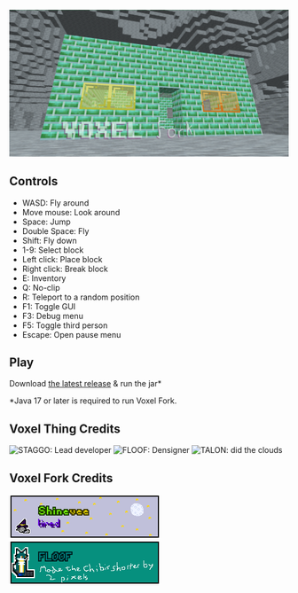 ![VOXEL FORK](doc/logo.png)

## Controls
- WASD: Fly around
- Move mouse: Look around
- Space: Jump
- Double Space: Fly
- Shift: Fly down
- 1-9: Select block
- Left click: Place block
- Right click: Break block
- E: Inventory
- Q: No-clip
- R: Teleport to a random position
- F1: Toggle GUI
- F3: Debug menu
- F5: Toggle third person
- Escape: Open pause menu

## Play
Download [the latest release](https://github.com/shinevee/VoxelFork/releases/latest) & run the jar*

*Java 17 or later is required to run Voxel Fork.

## Voxel Thing Credits
![STAGGO: Lead developer](doc/credits/staggo.png)
![FLOOF: Densigner](doc/credits/floof.png)
![TALON: did the clouds](doc/credits/talon.png)

## Voxel Fork Credits
![Shinevee: yeah](doc/fork-credits/shinevee.png)
![FLOOF: chibis now 2px shorter](doc/fork-credits/floof.png)
